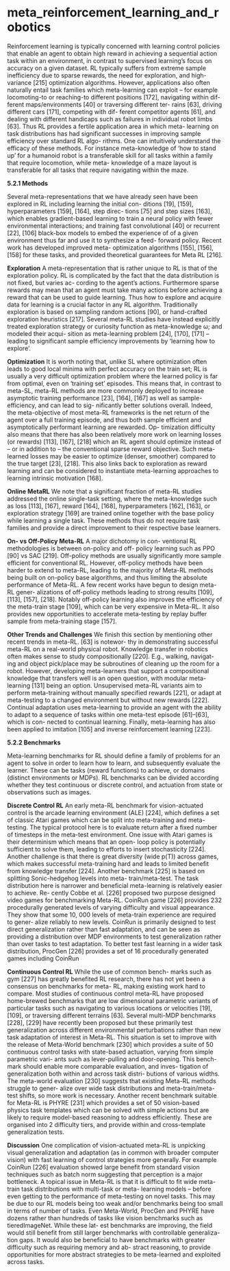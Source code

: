 # meta_reinforcement_learning_and_robotics
Reinforcement learning is typically concerned with learning control policies that enable an agent to obtain high reward in achieving a sequential action task within an environment, in contrast to supervised learning’s focus on accuracy on a given dataset. RL typically suffers from extreme sample inefficiency due to sparse rewards, the need for exploration, and high-variance [215] optimization algorithms. However, applications also often naturally entail task families which meta-learning can exploit – for example locomoting-to or reaching-to different positions [172], navigating within dif- ferent maps/environments [40] or traversing different ter- rains [63], driving different cars [171], competing with dif- ferent competitor agents [61], and dealing with different handicaps such as failures in individual robot limbs [63]. Thus RL provides a fertile application area in which meta- learning on task distributions has had significant successes in improving sample efficiency over standard RL algo- rithms. One can intuitively understand the efficacy of these methods. For instance meta-knowledge of ‘how to stand up’ for a humanoid robot is a transferable skill for all tasks within a family that require locomotion, while meta- knowledge of a maze layout is transferable for all tasks that require navigating within the maze.

**5.2.1 Methods**

Several meta-representations that we have already seen have been explored in RL including learning the initial con- ditions [19], [159], hyperparameters [159], [164], step direc- tions [75] and step sizes [163], which enables gradient-based learning to train a neural policy with fewer environmental interactions; and training fast convolutional [40] or recurrent [22], [106] black-box models to embed the experience of of a given environment thus far and use it to synthesize a feed- forward policy. Recent work has developed improved meta- optimization algorithms [155], [156], [158] for these tasks, and provided theoretical guarantees for Meta RL [216].

**Exploration** A meta-representation that is rather unique to RL is that of the exploration policy. RL is complicated by the fact that the data distribution is not fixed, but varies ac- cording to the agent’s actions. Furthermore sparse rewards may mean that an agent must take many actions before achieving a reward that can be used to guide learning. Thus how to explore and acquire data for learning is a crucial factor in any RL algorithm. Traditionally exploration is based on sampling random actions [90], or hand-crafted exploration heuristics [217]. Several meta-RL studies have instead explicitly treated exploration strategy or curiosity function as meta-knowledge ω; and modeled their acqui- sition as meta-learning problem [24], [170], [171] – leading to significant sample efficiency improvements by ‘learning how to explore’.

**Optimization** It is worth noting that, unlike SL where optimization often leads to good local minima with perfect accuracy on the train set; RL is usually a very difficult optimization problem where the learned policy is far from optimal, even on ‘training set’ episodes. This means that, in contrast to meta-SL, meta-RL methods are more commonly deployed to increase asymptotic training performance [23], [164], [167] as well as sample-efficiency, and can lead to sig- nificantly better solutions overall. Indeed, the meta-objective of most meta-RL frameworks is the net return of the agent over a full training episode, and thus both sample efficient and asymptotically performant learning are rewarded. Op- timization difficulty also means that there has also been relatively more work on learning losses (or rewards) [113], [167], [218] which an RL agent should optimize instead of – or in addition to – the conventional sparse reward objective. Such meta-learned losses may be easier to optimize (denser, smoother) compared to the true target [23], [218]. This also links back to exploration as reward learning and can be considered to instantiate meta-learning approaches to learning intrinsic motivation [168].

**Online MetaRL** We note that a significant fraction of meta-RL studies addressed the online single-task setting, where the meta-knowledge such as loss [113], [167], reward [164], [168], hyperparameters [162], [163], or exploration strategy [169] are trained online together with the base policy while learning a single task. These methods thus do not require task families and provide a direct improvement to their respective base learners.

**On- vs Off-Policy Meta-RL** A major dichotomy in con- ventional RL methodologies is between on-policy and off- policy learning such as PPO [90] vs SAC [219]. Off-policy methods are usually significantly more sample efficient for conventional RL. However, off-policy methods have been harder to extend to meta-RL, leading to the majority of Meta-RL methods being built on on-policy base algorithms, and thus limiting the absolute performance of Meta-RL. A few recent works have begun to design meta-RL gener- alizations of off-policy methods leading to strong results [109], [113], [157], [218]. Notably off-policy learning also improves the efficiency of the meta-train stage [109], which can be very expensive in Meta-RL. It also provides new opportunities to accelerate meta-testing by replay buffer sample from meta-training stage [157].

**Other Trends and Challenges** We finish this section by mentioning other recent trends in meta-RL. [63] is notewor- thy in demonstrating successful meta-RL on a real-world physical robot. Knowledge transfer in robotics often makes sense to study compositionally [220]. E.g., walking, navigat- ing and object pick/place may be subroutines of cleaning up the room for a robot. However, developing meta-learners that support a compositional knowledge that transfers well is an open question, with modular meta-learning [131] being an option. Unsupervised meta-RL variants aim to perform meta-training without manually specified rewards [221], or adapt at meta-testing to a changed environment but without new rewards [222]. Continual adaptation uses meta-learning to provide an agent with the ability to adapt to a sequence of tasks within one meta-test episode [61]–[63], which is con- nected to continual learning. Finally, meta-learning has also been applied to imitation [105] and inverse reinforcement learning [223].

**5.2.2 Benchmarks**

Meta-learning benchmarks for RL should define a family of problems for an agent to solve in order to learn how
to learn, and subsequently evaluate the learner. These can be tasks (reward functions) to achieve, or domains (distinct environments or MDPs). RL benchmarks can be divided according whether they test continuous or discrete control, and actuation from state or observations such as images.

**Discrete Control RL** An early meta-RL benchmark for vision-actuated control is the arcade learning environment (ALE) [224], which defines a set of classic Atari games which can be split into meta-training and meta-testing. The typical protocol here is to evaluate return after a fixed number of timesteps in the meta-test environment. One issue with Atari games is their determinism which means that an open- loop policy is potentially sufficient to solve them, leading to efforts to insert stochasticity [224]. Another challenge is that there is great diversity (wide p(T)) across games, which makes successful meta-training hard and leads to limited benefit from knowledge transfer [224]. Another benchmark [225] is based on splitting Sonic-hedgehog levels into meta- train/meta-test. The task distribution here is narrower and beneficial meta-learning is relatively easier to achieve. Re- cently Cobbe et al. [226] proposed two purpose designed video games for benchmarking Meta-RL. CoinRun game [226] provides 232 procedurally generated levels of varying difficulty and visual appearance. They show that some 10, 000 levels of meta-train experience are required to gener- alize reliably to new levels. CoinRun is primarily designed to test direct generalization rather than fast adaptation, and can be seen as providing a distribution over MDP environments to test generalization rather than over tasks to test adaptation. To better test fast learning in a wider task distribution, ProcGen [226] provides a set of 16 procedurally generated games including CoinRun

**Continuous Control RL** While the use of common bench- marks such as gym [227] has greatly benefited RL research, there has not yet been a consensus on benchmarks for meta- RL, making existing work hard to compare. Most studies of continuous control meta-RL have proposed home-brewed benchmarks that are low dimensional parametric variants of particular tasks such as navigating to various locations or velocities [19], [109], or traversing different terrains [63]. Several multi-MDP benchmarks [228], [229] have recently been proposed but these primarily test generalization across different environmental perturbations rather than new task adaptation of interest in Meta-RL. This situation is set to improve with the release of Meta-World benchmark [230] which provides a suite of 50 continuous control tasks with state-based actuation, varying from simple parametric vari- ants such as lever-pulling and door-opening. This bench- mark should enable more comparable evaluation, and inves- tigation of generalization both within and across task distri- butions of various widths. The meta-world evaluation [230] suggests that existing Meta-RL methods struggle to gener- alize over wide task distributions and meta-train/meta-test shifts, so more work is necessary. Another recent benchmark suitable for Meta-RL is PHYRE [231] which provides a set of 50 vision-based physics task templates which can be solved with simple actions but are likely to require model-based reasoning to address efficiently. These are organised into 2 difficulty tiers, and provide within and cross-template generalization tests.

**Discussion** One complication of vision-actuated meta-RL is unpicking visual generalization and adaptation (as in common with broader computer vision) with fast learning of control strategies more generally. For example CoinRun [226] evaluation showed large benefit from standard vision techniques such as batch norm suggesting that perception is a major bottleneck. A topical issue in Meta-RL is that it is difficult to fit
wide meta-train task distributions with multi-task or meta-
learning models – before even getting to the performance of meta-testing on novel tasks. This may be due to our RL models being too weak and/or benchmarks being too small in terms of number of tasks. Even Meta-World, ProcGen and PHYRE have dozens rather than hundreds of tasks like vision benchmarks such as tieredImageNet. While these lat- est benchmarks are improving, the field would still benefit from still larger benchmarks with controllable generaliza- tion gaps. It would also be beneficial to have benchmarks with greater difficulty such as requiring memory and ab- stract reasoning, to provide opportunities for more abstract strategies to be meta-learned and exploited across tasks.

<!-- REFERENCE -->

